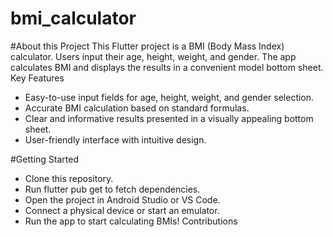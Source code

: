 # bmi_calculator

#About this Project
This Flutter project is a BMI (Body Mass Index) calculator. Users input their age, height, weight, and gender. The app calculates BMI and displays the results in a convenient model bottom sheet.
Key Features
 * Easy-to-use input fields for age, height, weight, and gender selection.
 * Accurate BMI calculation based on standard formulas.
 * Clear and informative results presented in a visually appealing bottom sheet.
 * User-friendly interface with intuitive design.

#Getting Started
 * Clone this repository.
 * Run flutter pub get to fetch dependencies.
 * Open the project in Android Studio or VS Code.
 * Connect a physical device or start an emulator.
 * Run the app to start calculating BMIs!
Contributions

